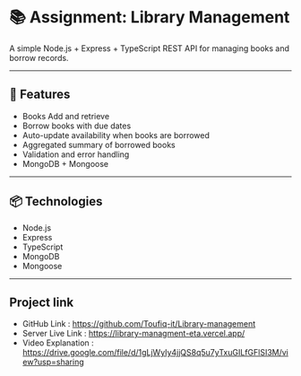 
# 📚 Assignment: Library Management 

A simple Node.js + Express + TypeScript REST API for managing books and borrow records.

---

## 🚀 Features

- Books Add and retrieve
- Borrow books with due dates
- Auto-update availability when books are borrowed
- Aggregated summary of borrowed books
- Validation and error handling
- MongoDB + Mongoose

---

## 📦 Technologies

- Node.js
- Express
- TypeScript
- MongoDB 
- Mongoose

---

## Project link

- GitHub Link : https://github.com/Toufiq-it/Library-management
- Server Live Link : https://library-managment-eta.vercel.app/
- Video Explanation : https://drive.google.com/file/d/1gLjWyIy4jjQS8q5u7yTxuGILfGFlSI3M/view?usp=sharing